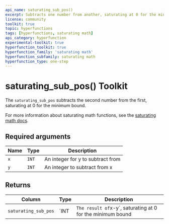 ```yaml
---
api_name: saturating_sub_pos()
excerpt: Subtracts one number from another, saturating at 0 for the minimum bound
license: community
toolkit: true
topic: hyperfunctions
tags: [hyperfunctions, saturating math]
api_category: hyperfunction
experimental-toolkit: true
hyperfunction_toolkit: true
hyperfunction_family: 'saturating math'
hyperfunction_subfamily: saturating math
hyperfunction_type: one-step
---
```


# saturating_sub_pos()  <tag type="toolkit">Toolkit</tag><tag type="experimental-toolkit" content="Experimental" />
The `saturating_sub_pos` subtracts the second number from the first, saturating at 0 for the minimum bound.

For more information about saturating math functions, see the
[saturating math docs][saturating-math-docs].

## Required arguments

|Name|Type|Description|
|-|-|-|
|`x`|`INT`| An integer for y to subtract from |
|`y`|`INT`| An integer to subtract from x |

## Returns

|Column|Type|Description|
|-|-|-|
|`saturating_sub_pos` |`INT|` The result of `x-y`, saturating at 0 for the minimum bound |


[saturating-math-docs]: /api/:currentVersion:/hyperfunctions/saturating_math/

